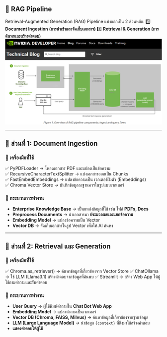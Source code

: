 ## 📌 RAG Pipeline 

Retrieval-Augmented Generation (RAG) Pipeline แบ่งออกเป็น 2 ส่วนหลัก:
1️⃣ **Document Ingestion (การนำเข้าและจัดเก็บเอกสาร)**
2️⃣ **Retrieval & Generation (การค้นหาและสร้างคำตอบ)**
![](https://raw.githubusercontent.com/chacharin/ollama_streamlit_RAG/main/RAG-Steps.png)

---

## 🔹 ส่วนที่ 1: Document Ingestion
### 📌 เครื่องมือที่ใช้
✅ PyPDFLoader → โหลดเอกสาร PDF และแปลงเป็นข้อความ  
✅ RecursiveCharacterTextSplitter → แบ่งเอกสารออกเป็น Chunks  
✅ FastEmbedEmbeddings → แปลงข้อความเป็น เวกเตอร์ฝังตัว (Embeddings)  
✅ Chroma Vector Store → บันทึกข้อมูลลงฐานควรในรูปแบบเวกเตอร์  

### 📌 กระบวนการทำงาน
- **Enterprise Knowledge Base** → เป็นแหล่งข้อมูลที่ใช้ เช่น ไฟล์ **PDFs, Docs**  
- **Preprocess Documents** → นำเอกสารมา **ประมวลผลและแยกข้อความ**  
- **Embedding Model** → แปลงข้อความเป็น Vector
- **Vector DB** → จัดเก็บเอกสารในรูป Vector เพื่อให้ AI ค้นหา 

---

## 🔹 ส่วนที่ 2: Retrieval และ Generation
### 📌 เครื่องมือที่ใช้
✅ Chroma.as_retriever() → ค้นหาข้อมูลที่เกี่ยวข้องจาก Vector Store
✅ ChatOllama → ใช้ LLM (Llama3.1) สร้างคำตอบจากข้อมูลที่ค้นพบ
✅ Streamlit → สร้าง Web App ให้ผู้ใช้ถามคำถามและรับคำตอบ
### 📌 กระบวนการทำงาน
- **User Query** → ผู้ใช้พิมพ์คำถามใน **Chat Bot Web App**  
- **Embedding Model** → แปลงคำถามเป็นเวกเตอร์  
- **Vector DB (Chroma, FAISS, Milvus)** → ค้นหาข้อมูลที่เกี่ยวข้องจากฐานข้อมูล  
- **LLM (Large Language Model)** → นำข้อมูล `{context}` ที่ดึงมาใช้สร้างคำตอบ  
- **แสดงคำตอบให้ผู้ใช้**  



